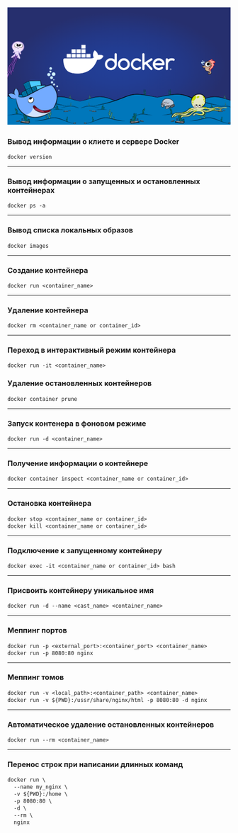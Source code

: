 ![docker.png](resources/img/docker.png)
---
### Вывод информации о клиете и сервере Docker
```shell
docker version
```
---

### Вывод информации о запущенных и остановленных контейнерах
```shell
docker ps -a
```

---
### Вывод списка локальных образов
```shell
docker images
```
---
### Создание контейнера
```shell
docker run <container_name>
```
---
### Удаление контейнера
```shell
docker rm <container_name or container_id>
```
---
### Переход в интерактивный режим контейнера
```shell
docker run -it <container_name>
```
### Удаление остановленных контейнеров
```shell
docker container prune
```
---
### Запуск контенера в фоновом режиме 
```shell
docker run -d <container_name>
```
---
### Получение информации о контейнере
```shell
docker container inspect <container_name or container_id>
```
---
### Остановка контейнера
```shell
docker stop <container_name or container_id>
docker kill <container_name or container_id>
```
---
### Подключение к запущенному контейнеру
```shell
docker exec -it <container_name or container_id> bash
```
---
### Присвоить контейнеру уникальное имя
```shell
docker run -d --name <cast_name> <container_name>
```
---
### Меппинг портов
```shell
docker run -p <external_port>:<container_port> <container_name>
docker run -p 8080:80 nginx
```
---
### Меппинг томов
```shell
docker run -v <local_path>:<container_path> <container_name>
docker run -v ${PWD}:/ussr/share/nginx/html -p 8080:80 -d nginx
```
---
### Автоматическое удаление остановленных контейнеров
```shell
docker run --rm <container_name>
```
---
### Перенос строк при написании длинных команд
```shell
docker run \
  --name my_nginx \
  -v ${PWD}:/home \
  -p 8080:80 \
  -d \
  --rm \
  nginx
```